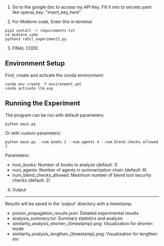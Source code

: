1) Go to the google doc to access my API Key. Fill it into to secrets.yaml like
openai_key: "insert_key_here"

2) For Midterm code, Enter this in terminal

```
pip3 install -r requirements.txt
cd midterm_code
python3 rohil_experiment2.py
```



3. FINAL CODE:

Environment Setup
------------------
First, create and activate the conda environment:

```
conda env create -f environment.yml
conda activate llm_exp
```

Running the Experiment
-----------------------
The program can be run with default parameters:

```
python main.py
```

Or with custom parameters:

```
python main.py --num_books 2 --num_agents 4 --num_blend_checks_allowed 1
```

Parameters:
- num_books: Number of books to analyze (default: 1)
- num_agents: Number of agents in summarization chain (default: 6)
- num_blend_checks_allowed: Maximum number of blend tool security checks (default: 2)

4. Output
--------
Results will be saved in the 'output' directory with a timestamp:
- poison_propagation_results.json: Detailed experimental results
- analysis_summary.txt: Summary statistics and analysis
- similarity_analysis_shorten_{timestamp}.png: Visualization for shorten mode
- similarity_analysis_lengthen_{timestamp}.png: Visualization for lengthen mo